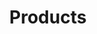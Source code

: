 ---
title: Products
layout: collection
permalink: /products/
collection: products
entries_layout: grid
classes: wide
---